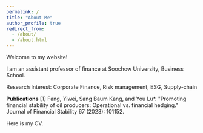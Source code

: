 ```yaml
---
permalink: /
title: "About Me"
author_profile: true
redirect_from: 
  - /about/
  - /about.html
---
```


Welcome to my website!

I am an assistant professor of finance at Soochow University, Business School.

Research Interest: Corporate Finance, Risk management, ESG, Supply-chain

**Publications**
[1] Fang, Yiwei, Sang Baum Kang, and You Lu*. "Promoting financial stability of oil producers: Operational vs. financial hedging." Journal of Financial Stability 67 (2023): 101152.


Here is my CV.


